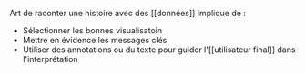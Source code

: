 Art de raconter une histoire avec des [[données]] 
Implique de : 
- Sélectionner les bonnes visualisatoin
- Mettre en évidence les messages clés
- Utiliser des annotations ou du texte pour guider l'[[utilisateur final]] dans l'interprétation